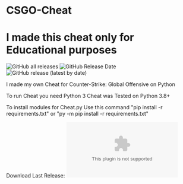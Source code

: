 # CSGO-Cheat

# I made this cheat only for Educational purposes

<img alt="GitHub all releases" src="https://img.shields.io/github/downloads/Vamaka12/CSGO-Cheat/total?color=green&label=Downloads&style=for-the-badge&logo=github"> <img alt="GitHub Release Date" src="https://img.shields.io/github/release-date/Vamaka12/CSGO-Cheat?label=Last%20release%20date&style=for-the-badge&logo=github"> <img alt="GitHub release (latest by date)" src="https://img.shields.io/github/v/release/Vamaka12/CSGO-Cheat?label=last%20release&logo=github&style=for-the-badge">

I made my own Cheat for Counter-Strike: Global Offensive on Python

To run Cheat you need Python 3
Cheat was Tested on Python 3.8+


To install modules for Cheat.py Use this command "pip install -r requirements.txt" or "py -m pip install -r requirements.txt"

Download Last Release: ![Download](https://github.com/Vamaka12/CSGO-Cheat/releases/download/1.0.0/Cheat.exe)
